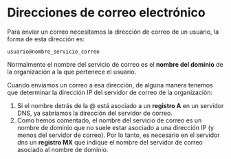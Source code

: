 # Direcciones de correo electrónico

Para enviar un correo necesitamos la dirección de correo de un usuario, la forma de esta dirección es:

    usuario@nombre_servicio_correo

Normalmente el nombre del servicio de correo es el **nombre del dominio** de la organización a la que pertenece el usuario.

Cuando enviamos un correo a esa dirección, de alguna manera tenemos que determinar la dirección IP del servidor de correo de la organización:

1. Si el nombre detrás de la @ está asociado a un **registro A** en un servidor DNS, ya sabríamos la dirección del servidor de correo.
2. Como hemos comentado, el nombre del servicio de correo es un nombre de dominio que no suele estar asociado a una dirección IP (y menos del servidor de correo). Por lo tanto, es necesario en el servidor dns un **registro MX** que indique el nombre del servidor de correo asociado al nombre de dominio.
